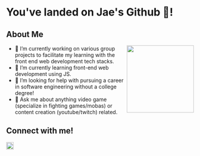 <!--
**JavontaeH/JavontaeH** is a ✨ _special_ ✨ repository because its `README.md` (this file) appears on your GitHub profile.

Here are some ideas to get you started:
-->

<h1> You've landed on Jae's Github 🚀!</h1>
<p align='center'>


<h2> About Me</h2>

<img align="right" height="180em" src="https://github-readme-stats.vercel.app/api?username=JavontaeH&show_icons=true&hide_border=true&&count_private=true&include_all_commits=true" />

- 🔭 I’m currently working on various group projects to facilitate my learning with the front end web development tech stacks.  
- 🌱 I’m currently learning front-end web development using JS.
- 🤔 I’m looking for help with pursuing a career in software engineering without a college degree!
- 💬 Ask me about anything video game (specialize in fighting games/mobas) or content creation (youtube/twitch) related.



<h2> Connect with me! </h2>
<a href = 'https://www.linkedin.com/in/drteresavasquez'> <img width='20px' align= 'center' src="https://raw.githubusercontent.com/rahulbanerjee26/githubAboutMeGenerator/main/icons/linked-in-alt.svg"/></a>
